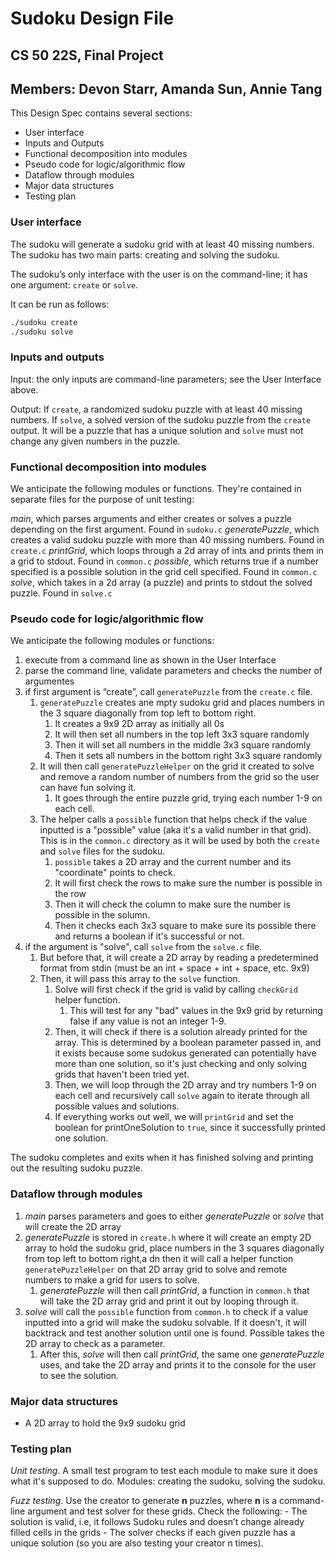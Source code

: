 # Sudoku Design File

## CS 50 22S, Final Project

## Members: Devon Starr, Amanda Sun, Annie Tang

This Design Spec contains several sections:

* User interface
* Inputs and Outputs
* Functional decomposition into modules
* Pseudo code for logic/algorithmic flow
* Dataflow through modules
* Major data structures
* Testing plan

### User interface

The sudoku will generate a sudoku grid with at least 40 missing numbers. The sudoku has two main parts: creating and solving the sudoku.

The sudoku’s only interface with the user is on the command-line; it has one argument: `create` or `solve`.

It can be run as follows:

```bash
./sudoku create
./sudoku solve
```

### Inputs and outputs

Input: the only inputs are command-line parameters; see the User Interface above.

Output: If `create`, a randomized sudoku puzzle with at least 40 missing numbers. If `solve`, a solved version of the sudoku puzzle from the `create` output. It will be a puzzle that has a unique solution and `solve` must not change any given numbers in the puzzle.

### Functional decomposition into modules

We anticipate the following modules or functions. They're contained in separate files for the purpose of unit testing:

*main*, which parses arguments and either creates or solves a puzzle depending on the first argument. Found in `sudoku.c`
*generatePuzzle*, which creates a valid sudoku puzzle with more than 40 missing numbers. Found in `create.c`
*printGrid*, which loops through a 2d array of ints and prints them in a grid to stdout. Found in `common.c`
*possible*, which returns true if a number specified is a possible solution in the grid cell specified. Found in `common.c`
*solve*, which takes in a 2d array (a puzzle) and prints to stdout the solved puzzle. Found in `solve.c`

### Pseudo code for logic/algorithmic flow

We anticipate the following modules or functions:

1. execute from a command line as shown in the User Interface
2. parse the command line, validate parameters and checks the number of argumentes
3. if first argument is “create”, call `generatePuzzle` from the `create.c` file.
	1. `generatePuzzle` creates ane mpty sudoku grid and places numbers in the 3 square diagonally from top left to bottom right.
		1. It creates a 9x9 2D array as initially all 0s
		2. It will then set all numbers in the top left 3x3 square randomly
		3. Then it will set all numbers in the middle 3x3 square randomly
		4. Then it sets all numbers in the bottom right 3x3 square randomly
	2. It will then call `generatePuzzleHelper` on the grid it created to solve and remove a random number of numbers from the grid so the user can have fun solving it.
		1. It goes through the entire puzzle grid, trying each number 1-9 on each cell.
	3. The helper calls a `possible` function that helps check if the value inputted is a "possible" value (aka it's a valid number in that grid). This is in the `common.c` directory as it will be used by both the `create` and `solve` files for the sudoku.
		1. `possible` takes a 2D array and the current number and its "coordinate" points to check.
		2. It will first check the rows to make sure the number is possible in the row 
		3. Then it will check the column to make sure the number is possible in the solumn.
		4. Then it checks each 3x3 square to make sure its possible there and returns a boolean if it's successful or not.
4. if the argument is "solve", call `solve` from the `solve.c` file.
	1. But before that, it will create a 2D array by reading a predetermined format from stdin (must be an int + space + int + space, etc. 9x9)
	2. Then, it will pass this array to the `solve` function.
		1. Solve will first check if the grid is valid by calling `checkGrid` helper function.
			1. This will test for any "bad" values in the 9x9 grid by returning false if any value is not an integer 1-9.
		2. Then, it will check if there is a solution already printed for the array. This is determined by a boolean parameter passed in, and it exists because some sudokus generated can potentially have more than one solution, so it's just checking and only solving grids that haven't been tried yet.
		3. Then, we will loop through the 2D array and try numbers 1-9 on each cell and recursively call `solve` again to iterate through all possible values and solutions.
		4. If everything works out well, we will `printGrid` and set the boolean for printOneSolution to `true`, since it successfully printed one solution.

The sudoku completes and exits when it has finished solving and printing out the resulting sudoku puzzle.

### Dataflow through modules

1. *main* parses parameters and goes to either *generatePuzzle* or *solve* that will create the 2D array
2. *generatePuzzle* is stored in `create.h` where it will create an empty 2D array to hold the sudoku grid, place numbers in the 3 squares diagonally from top left to bottom right,a dn then it will call a helper function `generatePuzzleHelper` on that 2D array grid to solve and remote numbers to make a grid for users to solve.
	1. *generatePuzzle* will then call *printGrid*, a function in `common.h` that will take the 2D array grid and print it out by looping through it.
3. *solve* will call the `possible` function from `common.h` to check if a value inputted into a grid will make the sudoku solvable. If it doesn't, it will backtrack and test another solution until one is found. Possible takes the 2D array to check as a parameter.
	1. After this, *solve* will then call *printGrid*, the same one *generatePuzzle* uses, and take the 2D array and prints it to the console for the user to see the solution.

### Major data structures

* A 2D array to hold the 9x9 sudoku grid

### Testing plan

*Unit testing*. A small test program to test each module to make sure it does what it's supposed to do. Modules: creating the sudoku, solving the sudoku.

*Fuzz testing*. Use the creator to generate **n** puzzles, where **n** is a command-line argument and test solver for these grids. Check the following:
	- The solution is valid, i.e, it follows Sudoku rules and doesn’t change already filled cells in the grids
	- The solver checks if each given puzzle has a unique solution (so you are also testing your creator n times).
